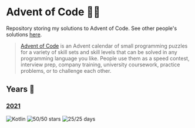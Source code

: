 # Advent of Code 🎄🌟
Repository storing my solutions to Advent of Code. See other people's solutions [here][awesome].

> [Advent of Code][aoc] is an Advent calendar of small programming puzzles for a variety of skill sets and skill
> levels that can be solved in any programming language you like. People use them as a speed contest, interview
> prep, company training, university coursework, practice problems, or to challenge each other.

## Years 📅
### [2021](aoc-2021-kotlin)
![Kotlin](https://img.shields.io/badge/Kotlin-grey?logo=Kotlin)
![50/50 stars](https://img.shields.io/badge/🌟%20stars-50/50-orange)
![25/25 days](https://img.shields.io/badge/📅%20days-25/25-blue)

[aoc]: https://adventofcode.com

[awesome]: https://github.com/Bogdanp/awesome-advent-of-code
